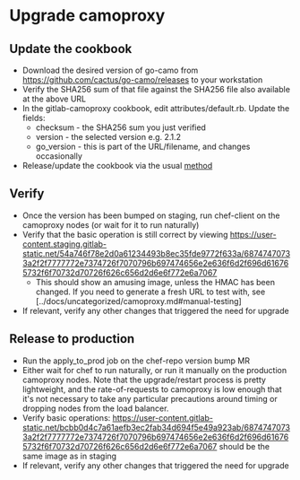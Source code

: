 # Upgrade camoproxy

## Update the cookbook
* Download the desired version of go-camo from https://github.com/cactus/go-camo/releases to your workstation
* Verify the SHA256 sum of that file against the SHA256 file also available at the above URL
* In the gitlab-camoproxy cookbook, edit attributes/default.rb.  Update the fields:
   * checksum - the SHA256 sum you just verified
   * version - the selected version e.g. 2.1.2
   * go\_version - this is part of the URL/filename, and changes occasionally
* Release/update the cookbook via the usual [method](https://ops.gitlab.net/gitlab-cookbooks/chef-repo/#workflow-for-cookbook-changes)

## Verify
* Once the version has been bumped on staging, run chef-client on the camoproxy nodes (or wait for it to run naturally)
* Verify that the basic operation is still correct by viewing https://user-content.staging.gitlab-static.net/54a746f78e2d0a61234493b8ec35fde9772f633a/68747470733a2f2f7777772e7374726f7070796b697474656e2e636f6d2f696d616765732f6f70732d70726f626c656d2d6e6f772e6a7067
   * This should show an amusing image, unless the HMAC has been changed.  If you need to generate a fresh URL to test with, see [../docs/uncategorized/camoproxy.md#manual-testing]
* If relevant, verify any other changes that triggered the need for upgrade

## Release to production
* Run the apply\_to\_prod job on the chef-repo version bump MR
* Either wait for chef to run naturally, or run it manually on the production camoproxy nodes.  Note that the upgrade/restart process is pretty lightweight, and the rate-of-requests to camoproxy is low enough that it's not necessary to take any particular precautions around timing or dropping nodes from the load balancer.
* Verify basic operations: https://user-content.gitlab-static.net/bcbb0d4c7a61aefb3ec2fab34d694f5e49a923ab/68747470733a2f2f7777772e7374726f7070796b697474656e2e636f6d2f696d616765732f6f70732d70726f626c656d2d6e6f772e6a7067 should be the same image as in staging
* If relevant, verify any other changes that triggered the need for upgrade
